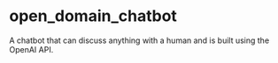 # open_domain_chatbot
 A chatbot that can discuss anything with a human and is built using the OpenAI API.
